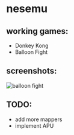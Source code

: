 # nesemu
## working games:
* Donkey Kong
* Balloon Fight 

## screenshots:
![balloon fight](https://i.imgur.com/Jrbx9jj.png)

## TODO:
* add more mappers
* implement APU
